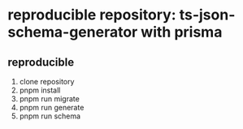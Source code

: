 # reproducible repository: ts-json-schema-generator with prisma

## reproducible

1. clone repository
2. pnpm install
3. pnpm run migrate
4. pnpm run generate
5. pnpm run schema
